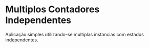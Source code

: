 # Multiplos Contadores Independentes

Aplicação simples utilizando-se multiplas instancias com estados independentes.
